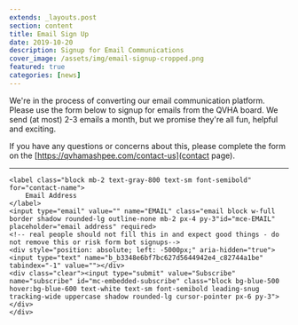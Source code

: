 ```yaml
---
extends: _layouts.post
section: content
title: Email Sign Up
date: 2019-10-20
description: Signup for Email Communications
cover_image: /assets/img/email-signup-cropped.png
featured: true
categories: [news]
---
```


We're in the process of converting our email communication platform. Please use the form below to signup for emails from the QVHA board. We send (at most) 2-3 emails a month, but we promise they're all fun, helpful and exciting.

If you have any questions or concerns about this, please complete the form on the [https://qvhamashpee.com/contact-us](contact page).

<hr>

<!-- Begin Mailchimp Signup Form -->
<div id="mc_embed_signup" class="w-full flex flex-col justify-center lg:-mx-12 my-12 p-6 md:px-12 bg-gray-200 border border-gray-400 text-sm md:rounded shadow">
<form action="https://qvhamashpee.us20.list-manage.com/subscribe/post?u=b3348e6bf7bc627d5644942e4&amp;id=c82744a1be" method="post" id="mc-embedded-subscribe-form" name="mc-embedded-subscribe-form" class="validate" target="_blank" novalidate>
    <div id="mc_embed_signup_scroll">
	
    <label class="block mb-2 text-gray-800 text-sm font-semibold" for="contact-name">
        Email Address
    </label>
	<input type="email" value="" name="EMAIL" class="email block w-full border shadow rounded-lg outline-none mb-2 px-4 py-3"id="mce-EMAIL" placeholder="email address" required>
    <!-- real people should not fill this in and expect good things - do not remove this or risk form bot signups-->
    <div style="position: absolute; left: -5000px;" aria-hidden="true"><input type="text" name="b_b3348e6bf7bc627d5644942e4_c82744a1be" tabindex="-1" value=""></div>
    <div class="clear"><input type="submit" value="Subscribe" name="subscribe" id="mc-embedded-subscribe" class="block bg-blue-500 hover:bg-blue-600 text-white text-sm font-semibold leading-snug tracking-wide uppercase shadow rounded-lg cursor-pointer px-6 py-3"></div>
    </div>
</form>
</div>

<!--End mc_embed_signup-->
